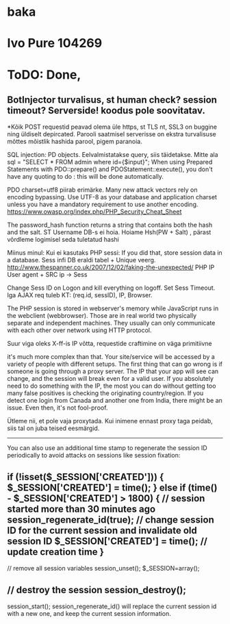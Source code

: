# baka

# Ivo Pure 104269

# ToDO: Done,
BotInjector turvalisus, st human check?
session timeout? Serverside! koodus pole soovitatav.
---
*Kõik POST requestid peavad olema üle https, st TLS nt, SSL3 on buggine ning üldiselt depircated.
Parooli saatmisel serverisse on ekstra turvalisuse mõttes mõistlik hashida parool, pigem paranoia.

SQL injection: PD objects. Eelvalmistatakse query, siis täidetakse. Mitte ala sql = "SELECT * FROM admin where id={$input}";
When using Prepared Statements with PDO::prepare() and PDOStatement::execute(), you don't have any quoting to do : this will be done automatically.

PDO charset=utf8 piirab erimärke.
Many new attack vectors rely on encoding bypassing. Use UTF-8 as your database and application charset unless you have a mandatory requirement to use another encoding.
https://www.owasp.org/index.php/PHP_Security_Cheat_Sheet

The password_hash function returns a string that contains both the hash and the salt.
ST Username DB-s ei hoia. Hoiame Hsh(PW + Salt) , pärast võrdleme logimisel seda tuletatud hashi

Miinus minul: Kui ei kasutaks PHP sessi:  If you did that, store session data in a database. Sess infi DB eraldi tabel + Unique veerg.
http://www.thespanner.co.uk/2007/12/02/faking-the-unexpected/   PHP IP
User agent + SRC ip -> Sess

Change Sess ID on Logon and kill everything on logoff. Set Sess Timeout. 
Iga AJAX req tuleb KT: (req.id, sessID), IP, Browser.

The PHP session is stored in webserver's memory while JavaScript runs in the webclient (webbrowser). 
Those are in real world two physically separate and independent machines. They usually can only communicate with each other over network using HTTP protocol.

Suur viga oleks X-ff-is IP võtta, requestide craftimine on väga primitiivne

it's much more complex than that. Your site/service will be accessed by a variety of people with different 
setups. The first thing that can go wrong is if someone is going through a proxy server. 
The IP that your app will see can change, and the session will break even for a valid user.
If you absolutely need to do something with the IP, the most you can do without getting 
too many false positives is checking the originating country/region. If you detect one 
login from Canada and another one from India, there might be an issue. Even then, it's not fool-proof.

Ütleme nii, et pole vaja proxytada. Kui inimene ennast proxy taga peidab, siis tal on juba teised eesmärgid.

---
You can also use an additional time stamp to regenerate the session ID periodically to avoid attacks on sessions like session fixation:

if (!isset($_SESSION['CREATED'])) {
    $_SESSION['CREATED'] = time();
} else if (time() - $_SESSION['CREATED'] > 1800) {
    // session started more than 30 minutes ago
    session_regenerate_id(true);    // change session ID for the current session and invalidate old session ID
    $_SESSION['CREATED'] = time();  // update creation time
}
----
// remove all session variables
session_unset();
$_SESSION=array();

// destroy the session 
session_destroy(); 
----
session_start();
session_regenerate_id() will replace the current session id with a new one, and keep the current session information.
